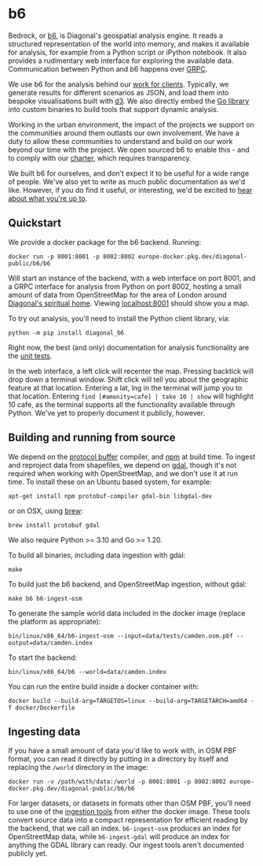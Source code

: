 # b6

Bedrock, or [b6](https://diagonal.works/b6), is Diagonal's geospatial analysis
engine. It reads a structured representation of the world into memory, and
makes it available for analysis, for example from a Python script or iPython
notebook. It also provides a rudimentary web interface for exploring the
available data. Communication between Python and b6 happens over
[GRPC](https://grpc.io).

We use b6 for the analysis behind our
[work for clients](http://diagonal.works/journal). Typically, we generate
results for different scenarios as JSON, and load them into bespoke
visualisations built with [d3](https://d3js.org/). We also directly embed
the [Go library](src/diagonal.works/b6/world.go) into custom
binaries to build tools that support dynamic analysis.

Working in the urban environment, the impact of the projects we support on
the communities around them outlasts our own involvement. We have a duty to
allow these communities to understand and build on our work beyond our time
with the project. We open sourced b6 to enable this - and to comply with our
[charter](http://diagonal.works/charter), which requires transparency.

We built b6 for ourselves, and don't expect it to be useful for a wide range
of people. We've also yet to write as much public documentation as we'd like.
However, if you do find it useful, or interesting, we'd be excited to [hear
about what you're up to](mailto:hello@diagonal.works).

## Quickstart

We provide a docker package for the b6 backend. Running:

```
docker run -p 8001:8001 -p 8002:8002 europe-docker.pkg.dev/diagonal-public/b6/b6
```

Will start an instance of the backend, with a web interface on port 8001, and
a GRPC interface for analysis from Python on port 8002, hosting a small amount
of data from OpenStreetMap for the area of London around
[Diagonal's spiritual home](https://www.dishoom.com/kings-cross/). Viewing
[localhost:8001](http://localhost:8001) should show you a map.

To try out analysis, you'll need to install the Python client library, via:

```
python -m pip install diagonal_b6
```

Right now, the best (and only) documentation for analysis functionality are the [unit tests](python/diagonal_b6/b6_test.py).

In the web interface, a left click will recenter the
map. Pressing backtick will drop down a terminal window. Shift click will
tell you about the geographic feature at that location. Entering a lat, lng
in the terminal will jump you to that location. Entering
`find [#amenity=cafe] | take 10 | show` will highlight 10 cafe, as the terminal
supports all the functionality available through Python. We've yet to properly
document it publicly, however.

## Building and running from source

We depend on the [protocol buffer](https://protobuf.dev/) compiler, and
[npm](https://www.npmjs.com/) at build time. To ingest and reproject data from
shapefiles, we depend on [gdal](https://gdal.org/), though it's not required
when working with OpenStreetMap, and we don't use it at run time. To install these on an Ubuntu based system, for example:
```
apt-get install npm protobuf-compiler gdal-bin libgdal-dev
```
or on OSX, using [brew](http://brew.sh):
```
brew install protobuf gdal
```
We also require Python >= 3.10 and Go >= 1.20.

To build all binaries, including data ingestion with gdal:
```
make
```

To build just the b6 backend, and OpenStreetMap ingestion, without gdal:
```
make b6 b6-ingest-osm
```
To generate the sample world data included in the docker image (replace the platform as appropriate):
```
bin/linux/x86_64/b6-ingest-osm --input=data/tests/camden.osm.pbf --output=data/camden.index
```
To start the backend:
```
bin/linux/x86_64/b6 --world=data/camden.index
```
You can run the entire build inside a docker container with:
```
docker build --build-arg=TARGETOS=linux --build-arg=TARGETARCH=amd64 -f docker/Dockerfile
```
## Ingesting data

If you have a small amount of data you'd like to work with, in OSM PBF format,
you can read it directly by putting in a directory by itself and replacing the
`/world` directory in the image:

```
docker run -v /path/with/data:/world -p 8001:8001 -p 8002:8002 europe-docker.pkg.dev/diagonal-public/b6/b6
```

For larger datasets, or datasets in formats other than OSM PBF, you'll need to
use one of the [ingestion tools](src/diagonal.works/b6/cmd) from either the
docker image. These tools convert source data into a compact representation for
efficient reading by the backend, that we call an index. `b6-ingest-osm` produces
an index for OpenStreetMap data, while `b6-ingest-gdal` will produce an index for
anything the GDAL library can ready. Our ingest tools aren't documented
publicly yet.


